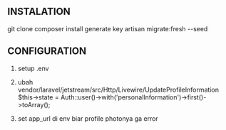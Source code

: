 ## INSTALATION

git clone
composer install
generate key
artisan migrate:fresh --seed
## CONFIGURATION

1. setup .env

2. ubah vendor/laravel/jetstream/src/Http/Livewire/UpdateProfileInformation
$this->state = Auth::user()->with('personalInformation')->first()->toArray();

3. set app_url di env biar profile photonya ga error